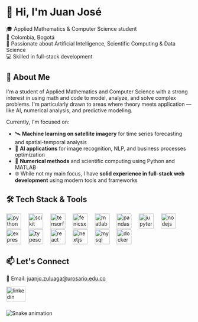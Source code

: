 # 👋 Hi, I'm Juan José

🎓 Applied Mathematics & Computer Science student</br>
📍 Colombia, Bogotá</br>
🧠 Passionate about Artificial Intelligence, Scientific Computing & Data Science</br>
💻 Skilled in full-stack development</br>


## 🚀 About Me

I'm a student of Applied Mathematics and Computer Science with a strong interest in using math and code to model, analyze, and solve complex problems. I'm particularly drawn to areas where theory meets application — like AI, numerical analysis, and predictive modeling.

Currently, I'm focused on:

- 🛰️ **Machine learning on satellite imagery** for time series forecasting and spatial-temporal analysis  
- 🧠 **AI applications** for image recognition, NLP, and business processes optimization
- 🧮 **Numerical methods** and scientific computing using Python and MATLAB
- 🌐 While not my main focus, I have **solid experience in full-stack web development** using modern tools and frameworks


## 🛠️ Tech Stack & Tools

<div align="left">
  <img src="https://cdn.jsdelivr.net/gh/devicons/devicon/icons/python/python-original.svg" height="40" alt="python logo"  />
  <img width="12" />
  <img src="https://scikit-learn.org/stable/_static/scikit-learn-logo-small.png" height="40" alt="scikit learn"/>
  <img width="12" />
  <img src="https://cdn.jsdelivr.net/gh/devicons/devicon/icons/tensorflow/tensorflow-original.svg" height="40" alt="tensorflow logo"  />
  <img width="12" />
  <img src="https://global.discourse-cdn.com/free1/uploads/fenicsproject1/original/1X/81bc3a7165c13f0378adf43782525f3c00b6a0ee.png" height="40" alt="fenicsx project"/>
  <img width="12" />
  <img src="https://cdn.jsdelivr.net/gh/devicons/devicon/icons/matlab/matlab-original.svg" height="40" alt="matlab logo"  />
  <img width="12" />
  <img src="https://cdn.jsdelivr.net/gh/devicons/devicon/icons/pandas/pandas-original.svg" height="40" alt="pandas logo"  />
  <img width="12" />
  <img src="https://cdn.jsdelivr.net/gh/devicons/devicon/icons/jupyter/jupyter-original.svg" height="40" alt="jupyter logo"  />
  <img width="12" />
  <img src="https://cdn.jsdelivr.net/gh/devicons/devicon/icons/nodejs/nodejs-original.svg" height="40" alt="nodejs logo"  />
  <img width="12" />
  <img src="https://cdn.jsdelivr.net/gh/devicons/devicon/icons/express/express-original.svg" height="40" alt="express logo"  />
  <img width="12" />
  <img src="https://cdn.jsdelivr.net/gh/devicons/devicon/icons/typescript/typescript-original.svg" height="40" alt="typescript logo"  />
  <img width="12" />
  <img src="https://cdn.jsdelivr.net/gh/devicons/devicon/icons/react/react-original.svg" height="40" alt="react logo"  />
  <img width="12" />
  <img src="https://cdn.jsdelivr.net/gh/devicons/devicon/icons/nextjs/nextjs-original.svg" height="40" alt="nextjs logo"  />
  <img width="12" />
  <img src="https://cdn.jsdelivr.net/gh/devicons/devicon/icons/mysql/mysql-original.svg" height="40" alt="mysql logo"  />
  <img width="12" />
  <img src="https://cdn.jsdelivr.net/gh/devicons/devicon/icons/docker/docker-original.svg" height="40" alt="docker logo"  />
</div>


## 📫 Let's Connect

📧 Email: juanjo.zuluaga@urosario.edu.co</br>
<div align="left">
  <a href="https://www.linkedin.com/in/juan-jos%C3%A9-zuluaga-pati%C3%B1o-87b9181ab/" target="_blank">
    <img src="https://raw.githubusercontent.com/maurodesouza/profile-readme-generator/master/src/assets/icons/social/linkedin/default.svg" width="52" height="40" alt="linkedin logo"  />
  </a>
</div>

###

<img src="https://raw.githubusercontent.com/JuanJoZP/JuanJoZP/output/snake.svg" alt="Snake animation" />

###
